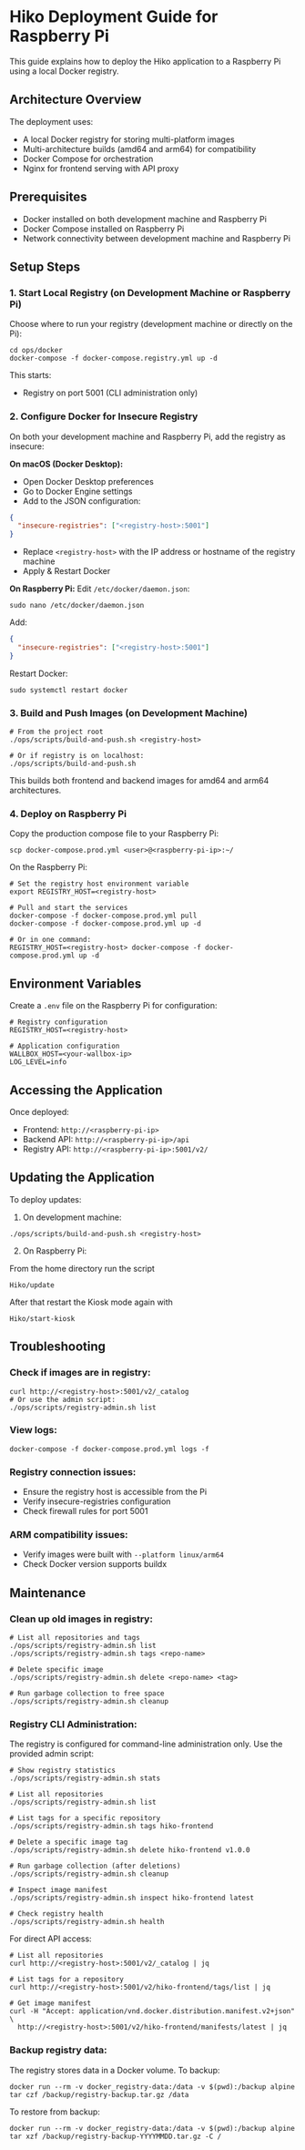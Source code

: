 # Hiko Deployment Guide for Raspberry Pi

This guide explains how to deploy the Hiko application to a Raspberry Pi using a local Docker registry.

## Architecture Overview

The deployment uses:

- A local Docker registry for storing multi-platform images
- Multi-architecture builds (amd64 and arm64) for compatibility
- Docker Compose for orchestration
- Nginx for frontend serving with API proxy

## Prerequisites

- Docker installed on both development machine and Raspberry Pi
- Docker Compose installed on Raspberry Pi
- Network connectivity between development machine and Raspberry Pi

## Setup Steps

### 1. Start Local Registry (on Development Machine or Raspberry Pi)

Choose where to run your registry (development machine or directly on the Pi):

```shell
cd ops/docker
docker-compose -f docker-compose.registry.yml up -d
```

This starts:

- Registry on port 5001 (CLI administration only)

### 2. Configure Docker for Insecure Registry

On both your development machine and Raspberry Pi, add the registry as insecure:

**On macOS (Docker Desktop):**

- Open Docker Desktop preferences
- Go to Docker Engine settings
- Add to the JSON configuration:

```json
{
  "insecure-registries": ["<registry-host>:5001"]
}
```

- Replace `<registry-host>` with the IP address or hostname of the registry machine
- Apply & Restart Docker

**On Raspberry Pi:**
Edit `/etc/docker/daemon.json`:

```shell
sudo nano /etc/docker/daemon.json
```

Add:

```json
{
  "insecure-registries": ["<registry-host>:5001"]
}
```

Restart Docker:

```shell
sudo systemctl restart docker
```

### 3. Build and Push Images (on Development Machine)

```shell
# From the project root
./ops/scripts/build-and-push.sh <registry-host>

# Or if registry is on localhost:
./ops/scripts/build-and-push.sh
```

This builds both frontend and backend images for amd64 and arm64 architectures.

### 4. Deploy on Raspberry Pi

Copy the production compose file to your Raspberry Pi:

```shell
scp docker-compose.prod.yml <user>@<raspberry-pi-ip>:~/
```

On the Raspberry Pi:

```shell
# Set the registry host environment variable
export REGISTRY_HOST=<registry-host>

# Pull and start the services
docker-compose -f docker-compose.prod.yml pull
docker-compose -f docker-compose.prod.yml up -d

# Or in one command:
REGISTRY_HOST=<registry-host> docker-compose -f docker-compose.prod.yml up -d
```

## Environment Variables

Create a `.env` file on the Raspberry Pi for configuration:

```shell
# Registry configuration
REGISTRY_HOST=<registry-host>

# Application configuration
WALLBOX_HOST=<your-wallbox-ip>
LOG_LEVEL=info
```

## Accessing the Application

Once deployed:

- Frontend: `http://<raspberry-pi-ip>`
- Backend API: `http://<raspberry-pi-ip>/api`
- Registry API: `http://<raspberry-pi-ip>:5001/v2/`

## Updating the Application

To deploy updates:

1. On development machine:

```shell
./ops/scripts/build-and-push.sh <registry-host>
```

2. On Raspberry Pi:

From the home directory run the script

```shell
Hiko/update
```

After that restart the Kiosk mode again with

```shell
Hiko/start-kiosk
```

## Troubleshooting

### Check if images are in registry:

```shell
curl http://<registry-host>:5001/v2/_catalog
# Or use the admin script:
./ops/scripts/registry-admin.sh list
```

### View logs:

```shell
docker-compose -f docker-compose.prod.yml logs -f
```

### Registry connection issues:

- Ensure the registry host is accessible from the Pi
- Verify insecure-registries configuration
- Check firewall rules for port 5001

### ARM compatibility issues:

- Verify images were built with `--platform linux/arm64`
- Check Docker version supports buildx

## Maintenance

### Clean up old images in registry:

```shell
# List all repositories and tags
./ops/scripts/registry-admin.sh list
./ops/scripts/registry-admin.sh tags <repo-name>

# Delete specific image
./ops/scripts/registry-admin.sh delete <repo-name> <tag>

# Run garbage collection to free space
./ops/scripts/registry-admin.sh cleanup
```

### Registry CLI Administration:

The registry is configured for command-line administration only. Use the provided admin script:

```shell
# Show registry statistics
./ops/scripts/registry-admin.sh stats

# List all repositories
./ops/scripts/registry-admin.sh list

# List tags for a specific repository
./ops/scripts/registry-admin.sh tags hiko-frontend

# Delete a specific image tag
./ops/scripts/registry-admin.sh delete hiko-frontend v1.0.0

# Run garbage collection (after deletions)
./ops/scripts/registry-admin.sh cleanup

# Inspect image manifest
./ops/scripts/registry-admin.sh inspect hiko-frontend latest

# Check registry health
./ops/scripts/registry-admin.sh health
```

For direct API access:

```shell
# List all repositories
curl http://<registry-host>:5001/v2/_catalog | jq

# List tags for a repository
curl http://<registry-host>:5001/v2/hiko-frontend/tags/list | jq

# Get image manifest
curl -H "Accept: application/vnd.docker.distribution.manifest.v2+json" \
  http://<registry-host>:5001/v2/hiko-frontend/manifests/latest | jq
```

### Backup registry data:

The registry stores data in a Docker volume. To backup:

```shell
docker run --rm -v docker_registry-data:/data -v $(pwd):/backup alpine tar czf /backup/registry-backup.tar.gz /data
```

To restore from backup:

```shell
docker run --rm -v docker_registry-data:/data -v $(pwd):/backup alpine tar xzf /backup/registry-backup-YYYYMMDD.tar.gz -C /
```
